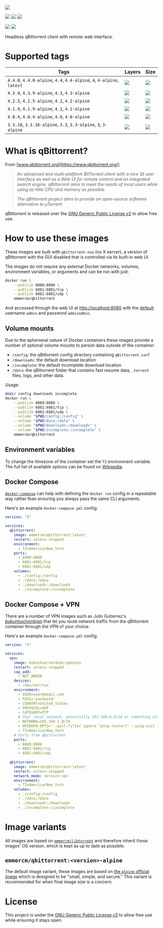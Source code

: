 [![](https://raw.githubusercontent.com/emmercm/docker-qbittorrent/assets/qbittorrent.png)](https://www.qbittorrent.org/)

[![](https://badgen.net/badge/emmercm/qbittorrent/blue?icon=docker)](https://hub.docker.com/r/emmercm/qbittorrent)
[![](https://badgen.net/docker/pulls/emmercm/qbittorrent?icon=docker&label=pulls)](https://hub.docker.com/r/emmercm/qbittorrent)
[![](https://badgen.net/docker/stars/emmercm/qbittorrent?icon=docker&label=stars)](https://hub.docker.com/r/emmercm/qbittorrent)

[![](https://badgen.net/badge/emmercm/docker-qbittorrent/purple?icon=github)](https://github.com/emmercm/docker-qbittorrent)
[![](https://badgen.net/github/license/emmercm/docker-qbittorrent?color=grey)](https://github.com/emmercm/docker-qbittorrent/blob/master/LICENSE)

Headless qBittorrent client with remote web interface.

# Supported tags

| Tags | Layers | Size |
|-|-|-|
| `4.4.0`, `4.4.0-alpine`, `4.4`, `4.4-alpine`, `4`, `4-alpine`, `latest` | ![](https://badgen.net/docker/layers/emmercm/qbittorrent/4.4.0?icon=docker&label=layers) | ![](https://badgen.net/docker/size/emmercm/qbittorrent/4.4.0?icon=docker&label=size) |
| `4.3.9`, `4.3.9-alpine`, `4.3`, `4.3-alpine` | ![](https://badgen.net/docker/layers/emmercm/qbittorrent/4.3.9?icon=docker&label=layers) | ![](https://badgen.net/docker/size/emmercm/qbittorrent/4.3.9?icon=docker&label=size) |
| `4.2.5`, `4.2.5-alpine`, `4.2`, `4.2-alpine` | ![](https://badgen.net/docker/layers/emmercm/qbittorrent/4.2.5?icon=docker&label=layers) | ![](https://badgen.net/docker/size/emmercm/qbittorrent/4.2.5?icon=docker&label=size) |
| `4.1.9`, `4.1.9-alpine`, `4.1`, `4.1-alpine` | ![](https://badgen.net/docker/layers/emmercm/qbittorrent/4.1.9?icon=docker&label=layers) | ![](https://badgen.net/docker/size/emmercm/qbittorrent/4.1.9?icon=docker&label=size) |
| `4.0.4`, `4.0.4-alpine`, `4.0`, `4.0-alpine` | ![](https://badgen.net/docker/layers/emmercm/qbittorrent/4.0.4?icon=docker&label=layers) | ![](https://badgen.net/docker/size/emmercm/qbittorrent/4.0.4?icon=docker&label=size) |
| `3.3.16`, `3.3.16-alpine`, `3.3`, `3.3-alpine`, `3`, `3-alpine` | ![](https://badgen.net/docker/layers/emmercm/qbittorrent/3.3.16?icon=docker&label=layers) | ![](https://badgen.net/docker/size/emmercm/qbittorrent/3.3.16?icon=docker&label=size) |

# What is qBittorrent?

From [www.qbittorrent.org](https://www.qbittorrent.org/):

> _An advanced and multi-platform BitTorrent client with a nice Qt user interface as well as a Web UI for remote control and an integrated search engine. qBittorrent aims to meet the needs of most users while using as little CPU and memory as possible._
>
> _The qBittorrent project aims to provide an open-source software alternative to µTorrent._

qBittorrent is released uner the [GNU Generic Public License v2](https://github.com/qbittorrent/qBittorrent/blob/master/COPYING) to allow free use.

# How to use these images

These images are built with `qbittorrent-nox` (no X server), a version of qBittorrent with the GUI disabled that is controlled via its built-in web UI.

The images do not require any external Docker networks, volumes, environment variables, or arguments and can be run with just:

```bash
docker run \
    --publish 8080:8080 \
    --publish 6881:6881/tcp \
    --publish 6881:6881/udp \
    emmercm/qbittorrent
```

And accessed through the web UI at [http://localhost:8080](http://localhost:8080) with the [default](https://github.com/qbittorrent/qBittorrent/wiki/Web-UI-password-locked-on-qBittorrent-NO-X-%28qbittorrent-nox%29) username `admin` and password `adminadmin`.

## Volume mounts

Due to the ephemeral nature of Docker containers these images provide a number of optional volume mounts to persist data outside of the container:

- `/config`: the qBittorrent config directory containing `qBittorrent.conf`
- `/downloads`: the default download location
- `/incomplete`: the default incomplete download location
- `/data`: the qBittorrent folder that contains fast resume data, `.torrent` files, logs, and other data.

Usage:

```bash
mkdir config downloads incomplete
docker run \
    --publish 8080:8080 \
    --publish 6881:6881/tcp \
    --publish 6881:6881/udp \
    --volume "$PWD/config:/config" \
    --volume "$PWD/data:/data" \
    --volume "$PWD/downloads:/downloads" \
    --volume "$PWD/incomplete:/incomplete" \
    emmercm/qbittorrent
```

## Environment variables

To change the timezone of the container set the `TZ` environment variable. The full list of available options can be found on [Wikipedia](https://en.wikipedia.org/wiki/List_of_tz_database_time_zones).

## Docker Compose

[`docker-compose`](https://docs.docker.com/compose/) can help with defining the `docker run` config in a repeatable way rather than ensuring you always pass the same CLI arguments.

Here's an example `docker-compose.yml` config:

```yaml
version: "3"

services:
  qbittorrent:
    image: emmercm/qbittorrent:latest
    restart: unless-stopped
    environment:
      - TZ=America/New_York
    ports:
      - 8080:8080
      - 6881:6881/tcp
      - 6881:6881/udp
    volumes:
      - ./config:/config
      - ./data:/data
      - ./downloads:/downloads
      - ./incomplete:/incomplete
```

## Docker Compose + VPN

There are a number of VPN images such as Julio Gutierrez's [bubuntux/nordvpn](https://hub.docker.com/r/bubuntux/nordvpn) that let you route network traffic from the qBittorrent container through the VPN of your choice.

Here's an example `docker-compose.yml` config:

```yaml
version: "3"

services:
  vpn:
    image: bubuntux/nordvpn:openvpn
    restart: unless-stopped
    cap_add:
      - NET_ADMIN
    devices:
      - /dev/net/tun
    environment:
      - USER=user@email.com
      - PASS='pas$word'
      - COUNTRY=United_States
      - PROTOCOL=UDP
      - CATEGORY=P2P
      # Your local network, potentially 192.168.0.0/24 or something else
      - NETWORK=192.168.1.0/24
      - OPENVPN_OPTS='--pull-filter ignore "ping-restart" --ping-exit 180'
      - TZ=America/New_York
    # Ports from qBittorrent
    ports:
      - 8080:8080
      - 6881:6881/tcp
      - 6881:6881/udp
  
  qbittorrent:
    image: emmercm/qbittorrent:latest
    restart: unless-stopped
    network_mode: service:vpn
    environment:
      - TZ=America/New_York
    volumes:
      - ./config:/config
      - ./data:/data
      - ./downloads:/downloads
      - ./incomplete:/incomplete
```

# Image variants

All images are based on [`emmercm/libtorrent`](https://hub.docker.com/r/emmercm/libtorrent) and therefore inherit those images' OS version, which is kept as up to date as possible.

## `emmercm/qbittorrent:<version>-alpine`

The default image variant, these images are based on [the `alpine` official image](https://hub.docker.com/_/alpine) which is designed to be "small, simple, and secure." This variant is recommended for when final image size is a concern.

# License

This project is under the [GNU Generic Public License v3](https://github.com/emmercm/docker-qbittorrent/blob/master/LICENSE) to allow free use while ensuring it stays open.
